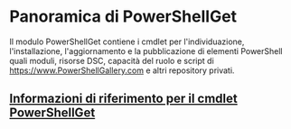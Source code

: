 # Panoramica di PowerShellGet

Il modulo PowerShellGet contiene i cmdlet per l'individuazione, l'installazione, l'aggiornamento e la pubblicazione di elementi PowerShell quali moduli, risorse DSC, capacità del ruolo e script di https://www.PowerShellGallery.com e altri repository privati.

## [Informazioni di riferimento per il cmdlet PowerShellGet](./psget_cmdlets_reference.md)


<!--HONumber=Sep16_HO4-->


